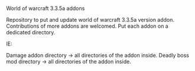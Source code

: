 # 
World of warcraft 3.3.5a addons

Repository to put and update world of warcraft 3.3.5a version addon.
Contributions of more addons are welcomed.
Put each addon on a dedicated directory.

IE:

Damage addon directory -> all directories of the addon inside.
Deadly boss mod directory -> all directories of the addon inside.
